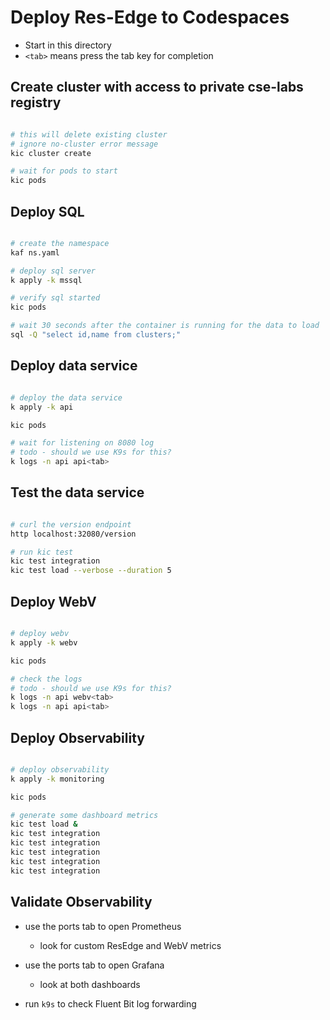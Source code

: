 # Deploy Res-Edge to Codespaces

- Start in this directory
- `<tab>` means press the tab key for completion

## Create cluster with access to private cse-labs registry

```bash

# this will delete existing cluster
# ignore no-cluster error message
kic cluster create

# wait for pods to start
kic pods

```

## Deploy SQL

```bash

# create the namespace
kaf ns.yaml

# deploy sql server
k apply -k mssql

# verify sql started
kic pods

# wait 30 seconds after the container is running for the data to load
sql -Q "select id,name from clusters;"

```

## Deploy data service

```bash

# deploy the data service
k apply -k api

kic pods

# wait for listening on 8080 log
# todo - should we use K9s for this?
k logs -n api api<tab>

```

## Test the data service

```bash

# curl the version endpoint
http localhost:32080/version

# run kic test
kic test integration
kic test load --verbose --duration 5

```

## Deploy WebV

```bash

# deploy webv
k apply -k webv

kic pods

# check the logs
# todo - should we use K9s for this?
k logs -n api webv<tab>
k logs -n api api<tab>

```

## Deploy Observability

```bash

# deploy observability
k apply -k monitoring

kic pods

# generate some dashboard metrics
kic test load &
kic test integration
kic test integration
kic test integration
kic test integration
kic test integration

```

## Validate Observability

- use the ports tab to open Prometheus
  - look for custom ResEdge and WebV metrics

- use the ports tab to open Grafana
  - look at both dashboards

- run `k9s` to check Fluent Bit log forwarding
